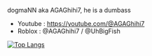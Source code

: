 dogmaNN aka AGAGhihi7,
he is a dumbass

- Youtube : https://youtube.com/@AGAGhihi7
- Roblox : @AGAGhihi7 / @UhBigFish


[![Top Langs](https://github-readme-stats.vercel.app/api/top-langs/?username=dogmaNN&layout=compact)](https://github.com/anuraghazra/github-readme-stats)
